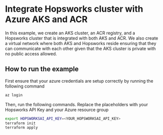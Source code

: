 # Integrate Hopsworks cluster with Azure AKS and ACR

In this example, we create an AKS cluster, an ACR registry, and a Hopsworks cluster that is integrated with both AKS and ACR. We also create a virtual network where both AKS and Hopsworks reside ensuring that they can communicate with each other given that the AKS cluster is private with no public access allowed.

## How to run the example 
First ensure that your azure credentials are setup correctly by running the following command

```bash
az login 
```

Then, run the following commands. Replace the placeholders with your Hopsworks API Key and your Azure resource group

```bash
export HOPSWORKSAI_API_KEY=<YOUR_HOPSWORKSAI_API_KEY>
terraform init
terraform apply
```


